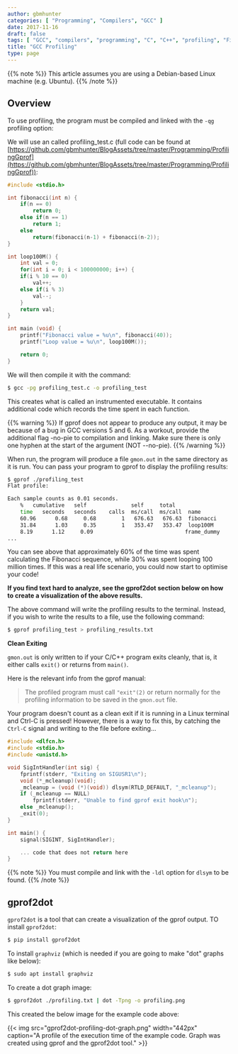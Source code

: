 ```yaml
---
author: gbmhunter
categories: [ "Programming", "Compilers", "GCC" ]
date: 2017-11-16
draft: false
tags: [ "GCC", "compilers", "programming", "C", "C++", "profiling", "Fibonacci", "gprof", "gprof2dot", "graphviz" ]
title: "GCC Profiling"
type: page
---
```


{{% note %}}
This article assumes you are using a Debian-based Linux machine (e.g. Ubuntu).
{{% /note %}}

## Overview

To use profiling, the program must be compiled and linked with the `-qg` profiling option:

We will use an called profiling_test.c (full code can be found at [https://github.com/gbmhunter/BlogAssets/tree/master/Programming/ProfilingGprof](https://github.com/gbmhunter/BlogAssets/tree/master/Programming/ProfilingGprof)):

```c
#include <stdio.h>

int fibonacci(int n) {
    if(n == 0)
        return 0;
    else if(n == 1)
        return 1;
    else
        return(fibonacci(n-1) + fibonacci(n-2));
} 

int loop100M() {
    int val = 0;
    for(int i = 0; i < 100000000; i++) {
    if(i % 10 == 0)
        val++;
    else if(i % 3)
        val--;
    }
    return val;
}

int main (void) {  
    printf("Fibonacci value = %u\n", fibonacci(40));          
    printf("Loop value = %u\n", loop100M());

    return 0;
}
```

We will then compile it with the command:

```sh    
$ gcc -pg profiling_test.c -o profiling_test
```

This creates what is called an instrumented executable. It contains additional code which records the time spent in each function.

{{% warning %}}
If gprof does not appear to produce any output, it may be because of a bug in GCC versions 5 and 6. As a workout, provide the additional flag -no-pie to compilation and linking. Make sure there is only one hyphen at the start of the argument (NOT --no-pie).
{{% /warning %}}

When run, the program will produce a file `gmon.out` in the same directory as it is run. You can pass your program to gprof to display the profiling results:

```sh    
$ gprof ./profiling_test
Flat profile:

Each sample counts as 0.01 seconds.
    %   cumulative   self              self     total           
    time   seconds   seconds    calls  ms/call  ms/call  name    
    60.96      0.68     0.68        1   676.63   676.63  fibonacci
    31.84      1.03     0.35        1   353.47   353.47  loop100M
    8.19      1.12     0.09                             frame_dummy
...
```

You can see above that approximately 60% of the time was spent calculating the Fibonacci sequence, while 30% was spent looping 100 million times. If this was a real life scenario, you could now start to optimise your code!

**If you find text hard to analyze, see the gprof2dot section below on how to create a visualization of the above results.**

The above command will write the profiling results to the terminal. Instead, if you wish to write the results to a file, use the following command:

```sh    
$ gprof profiling_test > profiling_results.txt
```

**Clean Exiting**

`gmon.out` is only written to if your C/C++ program exits cleanly, that is, it either calls `exit()` or returns from `main()`.

Here is the relevant info from the gprof manual:

> The profiled program must call `"exit"(2)` or return normally for the profiling information to be saved in the `gmon.out` file.

Your program doesn't count as a clean exit if it is running in a Linux terminal and Ctrl-C is pressed! However, there is a way to fix this, by catching the `Ctrl-C` signal and writing to the file before exiting...

```c
#include <dlfcn.h>
#include <stdio.h>
#include <unistd.h>

void SigIntHandler(int sig) {
    fprintf(stderr, "Exiting on SIGUSR1\n");
    void (*_mcleanup)(void);
    _mcleanup = (void (*)(void)) dlsym(RTLD_DEFAULT, "_mcleanup");
    if (_mcleanup == NULL)
        fprintf(stderr, "Unable to find gprof exit hook\n");
    else _mcleanup();
    _exit(0);
}

int main() {
    signal(SIGINT, SigIntHandler);

    ... code that does not return here
}
```

{{% note %}}
You must compile and link with the `-ldl` option for `dlsym` to be found.
{{% /note %}}

## gprof2dot

`gprof2dot` is a tool that can create a visualization of the gprof output. TO install `gprof2dot`:

```sh    
$ pip install gprof2dot
```

To install `graphviz` (which is needed if you are going to make "dot" graphs like below):

```sh    
$ sudo apt install graphviz
```

To create a dot graph image:

```sh    
$ gprof2dot ./profiling.txt | dot -Tpng -o profiling.png
```

This created the below image for the example code above:

{{< img src="gprof2dot-profiling-dot-graph.png" width="442px" caption="A profile of the execution time of the example code. Graph was created using gprof and the gprof2dot tool."  >}}
